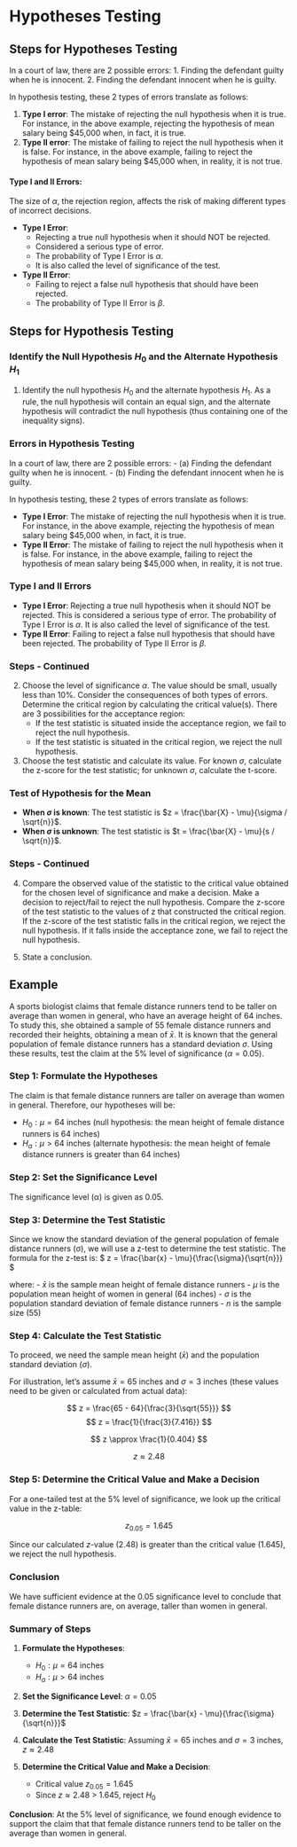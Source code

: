 # Hypotheses Testing

## Steps for Hypotheses Testing

In a court of law, there are 2 possible errors: 1. Finding the defendant
guilty when he is innocent. 2. Finding the defendant innocent when he is
guilty.

In hypothesis testing, these 2 types of errors translate as follows:

1.  **Type I error**: The mistake of rejecting the null hypothesis when
    it is true. For instance, in the above example, rejecting the
    hypothesis of mean salary being \$45,000 when, in fact, it is true.
2.  **Type II error**: The mistake of failing to reject the null
    hypothesis when it is false. For instance, in the above example,
    failing to reject the hypothesis of mean salary being \$45,000 when,
    in reality, it is not true.

#### Type I and II Errors:

The size of $\alpha$, the rejection region, affects the risk of making
different types of incorrect decisions.

- **Type I Error**:
  - Rejecting a true null hypothesis when it should NOT be rejected.
  - Considered a serious type of error.
  - The probability of Type I Error is $\alpha$.
  - It is also called the level of significance of the test.
- **Type II Error**:
  - Failing to reject a false null hypothesis that should have been
    rejected.
  - The probability of Type II Error is $\beta$.

## Steps for Hypothesis Testing

### Identify the Null Hypothesis $H_0$ and the Alternate Hypothesis $H_1$

1.  Identify the null hypothesis $H_0$ and the alternate hypothesis
    $H_1$. As a rule, the null hypothesis will contain an equal sign,
    and the alternate hypothesis will contradict the null hypothesis
    (thus containing one of the inequality signs).

### Errors in Hypothesis Testing

In a court of law, there are 2 possible errors: - (a) Finding the
defendant guilty when he is innocent. - (b) Finding the defendant
innocent when he is guilty.

In hypothesis testing, these 2 types of errors translate as follows:

- **Type I Error**: The mistake of rejecting the null hypothesis when it
is true. For instance, in the above example, rejecting the hypothesis of
mean salary being \$45,000 when, in fact, it is true.
- **Type II Error**: The mistake of failing to reject the null hypothesis when it is
false. For instance, in the above example, failing to reject the
hypothesis of mean salary being \$45,000 when, in reality, it is not
true.

### Type I and II Errors

- **Type I Error**: Rejecting a true null hypothesis when it should NOT
  be rejected. This is considered a serious type of error. The
  probability of Type I Error is $\alpha$. It is also called the level
  of significance of the test.
- **Type II Error**: Failing to reject a false null hypothesis that
  should have been rejected. The probability of Type II Error is
  $\beta$.

### Steps - Continued

2.  Choose the level of significance $\alpha$. The value should be
    small, usually less than 10%. Consider the consequences of both
    types of errors. Determine the critical region by calculating the
    critical value(s). There are 3 possibilities for the acceptance
    region:
    - If the test statistic is situated inside the acceptance region, we
      fail to reject the null hypothesis.
    - If the test statistic is situated in the critical region, we
      reject the null hypothesis.
3.  Choose the test statistic and calculate its value. For known
    $\sigma$, calculate the z-score for the test statistic; for unknown
    $\sigma$, calculate the t-score.

### Test of Hypothesis for the Mean

- **When $\sigma$ is known**: The test statistic is
  $z = \frac{\bar{X} - \mu}{\sigma / \sqrt{n}}$.
- **When $\sigma$ is unknown**: The test statistic is
  $t = \frac{\bar{X} - \mu}{s / \sqrt{n}}$.

### Steps - Continued

4.  Compare the observed value of the statistic to the critical value
    obtained for the chosen level of significance and make a decision.
    Make a decision to reject/fail to reject the null hypothesis.
    Compare the z-score of the test statistic to the values of z that
    constructed the critical region. If the z-score of the test
    statistic falls in the critical region, we reject the null
    hypothesis. If it falls inside the acceptance zone, we fail to
    reject the null hypothesis.

5.  State a conclusion.

## Example

A sports biologist claims that female distance runners tend to be taller
on average than women in general, who have an average height of 64
inches. To study this, she obtained a sample of 55 female distance
runners and recorded their heights, obtaining a mean of $\bar{x}$. It is
known that the general population of female distance runners has a
standard deviation $\sigma$. Using these results, test the claim at the
5% level of significance ($\alpha = 0.05$).

### Step 1: Formulate the Hypotheses

The claim is that female distance runners are taller on average than
women in general. Therefore, our hypotheses will be:

- $H_0: \mu = 64$ inches (null hypothesis: the mean height of female
  distance runners is 64 inches)
- $H_a: \mu > 64$ inches (alternate hypothesis: the mean height of
  female distance runners is greater than 64 inches)

### Step 2: Set the Significance Level

The significance level (α) is given as 0.05.

### Step 3: Determine the Test Statistic

Since we know the standard deviation of the general population of female
distance runners (σ), we will use a z-test to determine the test
statistic. The formula for the z-test is: $ z = \frac{\bar{x} - \mu}{\frac{\sigma}{\sqrt{n}}} $

where: - $\bar{x}$ is the sample mean height of female distance
runners - $\mu$ is the population mean height of women in general (64
inches) - $\sigma$ is the population standard deviation of female
distance runners - $n$ is the sample size (55)

### Step 4: Calculate the Test Statistic

To proceed, we need the sample mean height ($\bar{x}$) and the
population standard deviation ($\sigma$).

For illustration, let’s assume $\bar{x} = 65$ inches and $\sigma = 3$
inches (these values need to be given or calculated from actual data):

$$ z = \frac{65 - 64}{\frac{3}{\sqrt{55}}} $$
$$ z = \frac{1}{\frac{3}{7.416}} $$

$$ z \approx \frac{1}{0.404} $$

$$ z \approx 2.48 $$

### Step 5: Determine the Critical Value and Make a Decision

For a one-tailed test at the 5% level of significance, we look up the
critical value in the z-table:

$$ z_{0.05} = 1.645 $$

Since our calculated $z$-value (2.48) is greater than the critical value
(1.645), we reject the null hypothesis.

### Conclusion

We have sufficient evidence at the 0.05 significance level to conclude
that female distance runners are, on average, taller than women in
general.

### Summary of Steps

1.  **Formulate the Hypotheses**:

    - $H_0: \mu = 64$ inches
    - $H_a: \mu > 64$ inches

2.  **Set the Significance Level**: $\alpha = 0.05$

3.  **Determine the Test Statistic**: $z = \frac{\bar{x} - \mu}{\frac{\sigma}{\sqrt{n}}}$

4.  **Calculate the Test Statistic**: Assuming $\bar{x} = 65$ inches and $\sigma = 3$ inches, $z \approx 2.48$

5.  **Determine the Critical Value and Make a Decision**:

    - Critical value $z_{0.05} = 1.645$
    - Since $z \approx 2.48$ \> 1.645, reject $H_0$

**Conclusion**: At the 5% level of significance, we found enough
evidence to support the claim that that female distance runners tend to
be taller on the average than women in general.
